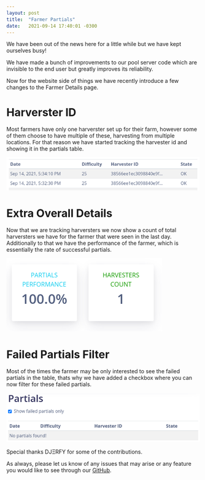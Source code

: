```yaml
---
layout: post
title:  "Farmer Partials"
date:   2021-09-14 17:40:01 -0300
---
```


We have been out of the news here for a little while but we have kept ourselves busy!

We have made a bunch of improvements to our pool server code which are invisible to the end user but greatly improves its reliability.

Now for the website side of things we have recently introduce a few changes to the Farmer Details page.

# Harverster ID

Most farmers have only one harverster set up for their farm, however some of them choose to have multiple of these, harvesting from multiple locations. For that reason we have started tracking the harvester id and showing it in the partials table.

![](/assets/2021-sept/harvester.png)

# Extra Overall Details

Now that we are tracking harversters we now show a count of total harversters we have for the farmer that were seen in the last day.
Additionally to that we have the performance of the farmer, which is essentially the rate of successful partials.

![](/assets/2021-sept/extra.png)

# Failed Partials Filter

Most of the times the farmer may be only interested to see the failed partials in the table, thats why we have added a checkbox where you can now filter for these failed partials.

![](/assets/2021-sept/failed.png)

Special thanks DJΞRFY for some of the contributions.

As always, please let us know of any issues that may arise or any feature you would like to see through our [GitHub][1].

[1]: https://github.com/openchia/web/issues
